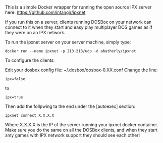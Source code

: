 This is a simple Docker wrapper for running the open source IPX server here: https://github.com/intangir/ipxnet

If you run this on a server, clients running DOSBox  on your network can connect to it when they start and easy play multiplayer DOS games as if they were on an IPX network.

To run the ipxnet server on your server machine, simply type:

```
docker run --name ipxnet -p 213:213/udp -d ahatherly/ipxnet
```

To configure the clients:

Edit your dosbox config file: ~/.dosbox/dosbox-0.XX.conf
Change the line:

```
ipx=false
```

to

```
ipx=true
```

Then add the follpwing ta the end under the [autoexec] section:

```
ipxnet connect X.X.X.X
```

Where X.X.X.X is the IP of the server running your ipxnet docker container.
Make sure you do the same on all the DOSBox clients, and when they start amy games with IPX network support they should see each other!

